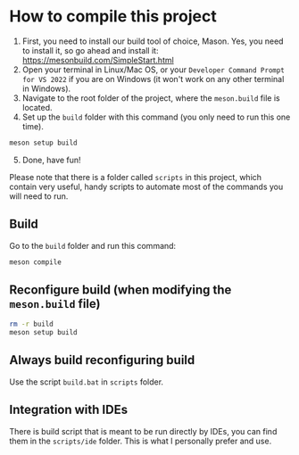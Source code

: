 # How to compile this project

1. First, you need to install our build tool of choice, Mason. Yes, you need to install it, so go ahead and install it: https://mesonbuild.com/SimpleStart.html
2. Open your terminal in Linux/Mac OS, or your `Developer Command Prompt for VS 2022` if you are on Windows (it won't work on any other terminal in Windows).
3. Navigate to the root folder of the project, where the `meson.build` file is located.
4. Set up the `build` folder with this command (you only need to run this one time).

```bash
meson setup build
```
5. Done, have fun!

Please note that there is a folder called `scripts` in this project, which contain very useful, handy scripts to automate most of the commands you will need to run.

## Build

Go to the `build` folder and run this command:
```bash
meson compile
```

## Reconfigure build (when modifying the `meson.build` file)

```bash
rm -r build
meson setup build
```

## Always build reconfiguring build

Use the script `build.bat` in `scripts` folder.

## Integration with IDEs

There is build script that is meant to be run directly by IDEs, you can find them in the `scripts/ide` folder. This is what I personally prefer and use.